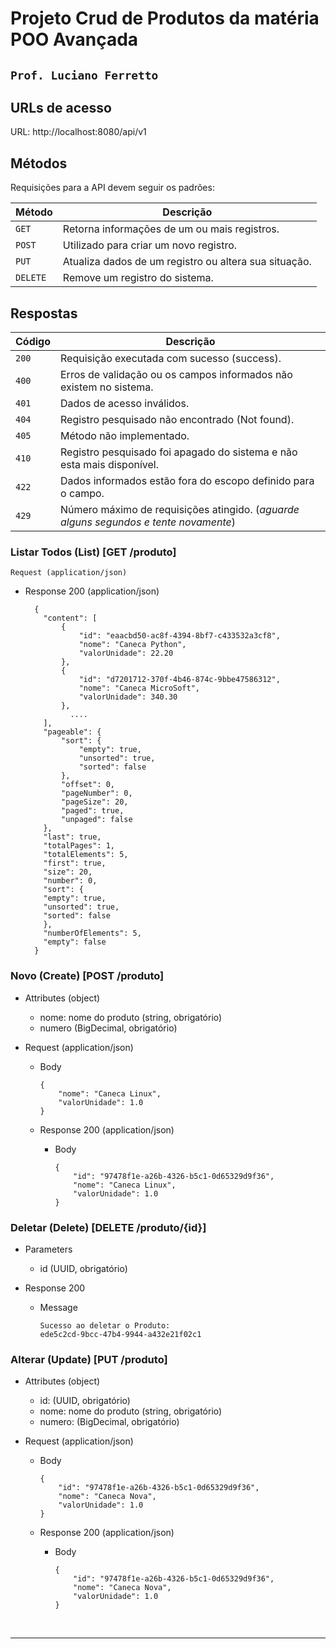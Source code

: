 # Projeto Crud de Produtos da matéria POO Avançada
## ````Prof. Luciano Ferretto ````

## URLs de acesso

URL: http://localhost:8080/api/v1

## Métodos
Requisições para a API devem seguir os padrões:

| Método | Descrição |
|---|---|
| `GET` | Retorna informações de um ou mais registros. |
| `POST` | Utilizado para criar um novo registro. |
| `PUT` | Atualiza dados de um registro ou altera sua situação. |
| `DELETE` | Remove um registro do sistema. |


## Respostas

| Código | Descrição |
|---|---|
| `200` | Requisição executada com sucesso (success).|
| `400` | Erros de validação ou os campos informados não existem no sistema.|
| `401` | Dados de acesso inválidos.|
| `404` | Registro pesquisado não encontrado (Not found).|
| `405` | Método não implementado.|
| `410` | Registro pesquisado foi apagado do sistema e não esta mais disponível.|
| `422` | Dados informados estão fora do escopo definido para o campo.|
| `429` | Número máximo de requisições atingido. (*aguarde alguns segundos e tente novamente*)|


### Listar Todos (List) [GET /produto]

```Request (application/json)```

+ Response 200 (application/json)

        {
          "content": [
              {
                  "id": "eaacbd50-ac8f-4394-8bf7-c433532a3cf8",
                  "nome": "Caneca Python",
                  "valorUnidade": 22.20
              },
              {
                  "id": "d7201712-370f-4b46-874c-9bbe47586312",
                  "nome": "Caneca MicroSoft",
                  "valorUnidade": 340.30
              },
                ....
          ],
          "pageable": {
              "sort": {
                  "empty": true,
                  "unsorted": true,
                  "sorted": false
              },
              "offset": 0,
              "pageNumber": 0,
              "pageSize": 20,
              "paged": true,
              "unpaged": false
          },
          "last": true,
          "totalPages": 1,
          "totalElements": 5,
          "first": true,
          "size": 20,
          "number": 0,
          "sort": {
          "empty": true,
          "unsorted": true,
          "sorted": false
          },
          "numberOfElements": 5,
          "empty": false
        }



### Novo (Create) [POST /produto]

+ Attributes (object)

    + nome: nome do produto (string, obrigatório)
    + numero (BigDecimal, obrigatório)


+ Request (application/json)
    + Body

          {
              "nome": "Caneca Linux",
              "valorUnidade": 1.0
          }

  + Response 200 (application/json)

    + Body

          {
              "id": "97478f1e-a26b-4326-b5c1-0d65329d9f36",
              "nome": "Caneca Linux",
              "valorUnidade": 1.0
          }

### Deletar (Delete) [DELETE /produto/{id}]
+ Parameters
    + id (UUID, obrigatório)


+ Response 200
    + Message

          Sucesso ao deletar o Produto:
          ede5c2cd-9bcc-47b4-9944-a432e21f02c1

### Alterar (Update) [PUT /produto]

+ Attributes (object)

    + id: (UUID, obrigatório)
    + nome: nome do produto (string, obrigatório)
    + numero: (BigDecimal, obrigatório)


+ Request (application/json)
    + Body

          {
              "id": "97478f1e-a26b-4326-b5c1-0d65329d9f36",
              "nome": "Caneca Nova",
              "valorUnidade": 1.0
          }

    + Response 200 (application/json)

        + Body

              {
                  "id": "97478f1e-a26b-4326-b5c1-0d65329d9f36",
                  "nome": "Caneca Nova",
                  "valorUnidade": 1.0
              }

<br>

-----
